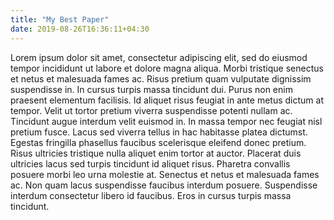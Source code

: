 ```yaml
---
title: "My Best Paper"
date: 2019-08-26T16:36:11+04:30
---
```



Lorem ipsum dolor sit amet, consectetur adipiscing elit, sed do eiusmod tempor incididunt ut labore et dolore magna aliqua. Morbi tristique senectus et netus et malesuada fames ac. Risus pretium quam vulputate dignissim suspendisse in. In cursus turpis massa tincidunt dui. Purus non enim praesent elementum facilisis. Id aliquet risus feugiat in ante metus dictum at tempor. Velit ut tortor pretium viverra suspendisse potenti nullam ac. Tincidunt augue interdum velit euismod in. In massa tempor nec feugiat nisl pretium fusce. Lacus sed viverra tellus in hac habitasse platea dictumst. Egestas fringilla phasellus faucibus scelerisque eleifend donec pretium. Risus ultricies tristique nulla aliquet enim tortor at auctor. Placerat duis ultricies lacus sed turpis tincidunt id aliquet risus. Pharetra convallis posuere morbi leo urna molestie at. Senectus et netus et malesuada fames ac. Non quam lacus suspendisse faucibus interdum posuere. Suspendisse interdum consectetur libero id faucibus. Eros in cursus turpis massa tincidunt.
